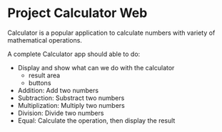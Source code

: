 # Project Calculator Web

Calculator is a popular application to calculate numbers with variety of mathematical operations.

A complete Calculator app should able to do:

- Display and show what can we do with the calculator
  - result area
  - buttons
- Addition: Add two numbers
- Subtraction: Substract two numbers
- Multiplization: Multiply two numbers
- Division: Divide two numbers
- Equal: Calculate the operation, then display the result
